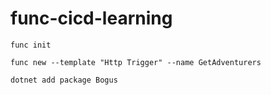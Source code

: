 # func-cicd-learning


```
func init 

func new --template "Http Trigger" --name GetAdventurers

dotnet add package Bogus
```